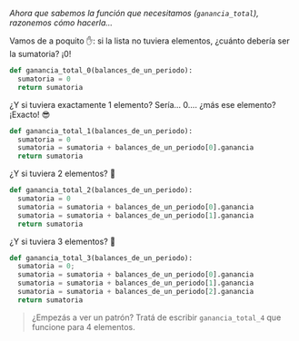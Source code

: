 _Ahora que sabemos la función que necesitamos (`ganancia_total`), razonemos cómo hacerla..._

Vamos de a poquito :hand:: si la lista no tuviera elementos, ¿cuánto debería ser la sumatoria? ¡0!

```python
def ganancia_total_0(balances_de_un_periodo):
  sumatoria = 0
  return sumatoria
```

¿Y si tuviera exactamente 1 elemento? Sería... 0.... ¿más ese elemento? ¡Exacto! :sunglasses:

```python
def ganancia_total_1(balances_de_un_periodo):
  sumatoria = 0
  sumatoria = sumatoria + balances_de_un_periodo[0].ganancia
  return sumatoria
```

¿Y si tuviera 2 elementos? :thought_balloon:

```python
def ganancia_total_2(balances_de_un_periodo):
  sumatoria = 0
  sumatoria = sumatoria + balances_de_un_periodo[0].ganancia
  sumatoria = sumatoria + balances_de_un_periodo[1].ganancia
  return sumatoria
```

¿Y si tuviera 3 elementos? :thought_balloon:

```python
def ganancia_total_3(balances_de_un_periodo):
  sumatoria = 0;
  sumatoria = sumatoria + balances_de_un_periodo[0].ganancia
  sumatoria = sumatoria + balances_de_un_periodo[1].ganancia
  sumatoria = sumatoria + balances_de_un_periodo[2].ganancia
  return sumatoria
```

> ¿Empezás a ver un patrón? Tratá de escribir `ganancia_total_4` que funcione para 4 elementos.
